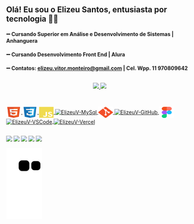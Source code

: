 ## Olá! Eu sou o Elizeu Santos, entusiasta por tecnologia 👨‍💻

#### ➖ Cursando Superior em Análise e Desenvolvimento de Sistemas | Anhanguera  
#### ➖ Cursando Desenvolvimento Front End | Alura
#### ➖ Contatos: elizeu.vitor.monteiro@gmail.com | Cel. Wpp. 11 970809642

##

<div align="center">
  <a href="https://github.com/ElizeuV">
  <img height="150em" src="https://github-readme-stats.vercel.app/api?username=ElizeuV&show_icons=true&theme=dracula&include_all_commits=true&count_private=true"/>
  <img height="150em" src="https://github-readme-stats.vercel.app/api/top-langs/?username=ElizeuV&layout=compact&langs_count=7&theme=dracula"/>
</div>
  
  ##
  
<div style="display: inline_block"><br>
  <img align="center" alt="ElizeuV-HTML" height="30" width="40" src="https://raw.githubusercontent.com/devicons/devicon/master/icons/html5/html5-original.svg">
  <img align="center" alt="ElizeuV-CSS" height="30" width="40" src="https://raw.githubusercontent.com/devicons/devicon/master/icons/css3/css3-original.svg">
  <img align="center" alt="ElizeuV-Js" height="30" width="40" src="https://raw.githubusercontent.com/devicons/devicon/master/icons/javascript/javascript-plain.svg">
  <img align="center" alt="ElizeuV-MySql" height="30" width="40" src="https://github.com/ElizeuV/skill-icons/blob/main/icons/MySQL-Dark.svg">
  <img align="center" alt="ElizeuV-Git" height="30" width="40" src="https://raw.githubusercontent.com/devicons/devicon/master/icons/git/git-original.svg">
  <img align="center" alt="ElizeuV-GitHub" height="30" width="40" src="[https://raw.githubusercontent.com/devicons/devicon/master/icons/github/github-original.svg](https://github.com/ElizeuV/skill-icons/blob/main/icons/Github-Light.svg)">
  <img align="center" alt="ElizeuV-Figma" height="30" width="40" src="https://raw.githubusercontent.com/devicons/devicon/master/icons/figma/figma-original.svg">
  <img align="center" alt="ElizeuV-VSCode" height="30" width="40" src="https://github.com/ElizeuV/devicon/blob/master/icons/vscode/vscode-original.svg">
  <img align="center" alt="ElizeuV-Vercel" height="30" width="40" src="https://github.com/ElizeuV/skill-icons/blob/main/icons/Vercel-Dark.svg">

  ##
 
<div> 
  <a href="https://www.instagram.com/elizeu_vito/" target="_blank"><img src="https://img.shields.io/badge/-Instagram-%23E4405F?style=for-the-badge&logo=instagram&logoColor=white" target="_blank"></a>
 	<a href="https://twitter.com/ElizeuVito" target="_blank"><img src="https://img.shields.io/badge/Twitch-9146FF?style=for-the-badge&logo=twitch&logoColor=white" target="_blank"></a>
 <a href=""_blank"><img src="https://img.shields.io/badge/Discord-7289DA?style=for-the-badge&logo=discord&logoColor=white" target="_blank"></a> 
  <a href = "mailto:elizeu.vitor.monteiro@gmail.com"><img src="https://img.shields.io/badge/-Gmail-%23333?style=for-the-badge&logo=gmail&logoColor=white" target="_blank"></a>
  <a href="https://www.linkedin.com/in/elizeu-vito-santos-89b91b184/" target="_blank"><img src="https://img.shields.io/badge/-LinkedIn-%230077B5?style=for-the-badge&logo=linkedin&logoColor=white" target="_blank"></a> 
 
  ![Snake animation](https://github.com/ElizeuV/ElizeuV/blob/output/github-contribution-grid-snake.svg)
 
</div>
